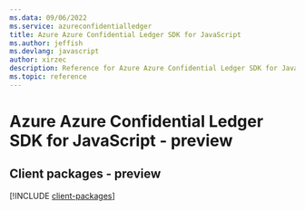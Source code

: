 ```yaml
---
ms.data: 09/06/2022
ms.service: azureconfidentialledger
title: Azure Azure Confidential Ledger SDK for JavaScript
ms.author: jeffish
ms.devlang: javascript
author: xirzec
description: Reference for Azure Azure Confidential Ledger SDK for JavaScript
ms.topic: reference
---
```

# Azure Azure Confidential Ledger SDK for JavaScript - preview

## Client packages - preview
[!INCLUDE [client-packages](azure-confidential-ledger-client-index.md)]
